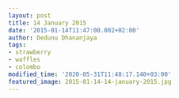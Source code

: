 ```yaml
---
layout: post
title: 14 January 2015
date: '2015-01-14T11:47:00.002+02:00'
author: Dedunu Dhananjaya
tags:
- strawberry
- waffles
- colombo
modified_time: '2020-05-31T11:48:17.140+03:00'
featured_image: 2015-01-14-14-january-2015.jpg
---
```

